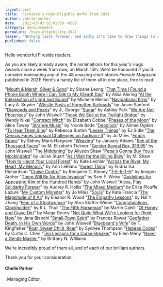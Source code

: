 ```yaml
---
layout: post
title:  Fireside's Hugo-Eligible Works From 2021
author: chelle-parker
date:   2022-03-03 02:01:00 -0500
category: announcement
permalink: /hugo-eligibility-2021
teaser: "Nothing lasts forever, and sadly it's time to draw things to a close."
published: false
---
```

Hello wonderful Fireside readers,

As you are likely already aware, the nominaitions for this year's Hugo Awards close a week from now, on March 15th. We'd be honoured if you'd consider nominating any of the 48 amazing short stories _Fireside Magazine_ published in 2021! Here's a handy list of them all in one place, free to read:

"[Mouth & Marsh, Silver & Song](https://firesidefiction.com/mouth-and-marsh-silver-and-song)" by Sloane Leong
"[That Time I Found a Phone Booth Where I Can Talk to My (Dead) Dad](https://firesidefiction.com/that-time-i-found-a-phone-booth-where-i-can-talk-to-my-dead-dad)" by Alisa Alering
"[At the Intersection of Light and Sound](https://firesidefiction.com/at-the-intersection-of-light-and-sound)" by Michelle Mellon
"[Navigational Error](https://firesidefiction.com/navigational-error)" by Lucy A. Snyder
"[Whistle Posts of Forgotten Railroads](https://firesidefiction.com/whistle-posts-of-forgotten-railroads)" by Jason Sanford
"[Diamonds and Pearls](https://firesidefiction.com/diamonds-and-pearls)" by JL George
"[Sugar](https://firesidefiction.com/sugar)" by Ashley Park
"[We Are Not Phoenixes](https://firesidefiction.com/we-are-not-phoenixes)" by John Wiswell
"[Those We See at the Twilight Bridge](https://firesidefiction.com/those-we-see-at-the-twilight-bridge)" by Wendy Nikel
"[Contract Witch](https://firesidefiction.com/contract-witch)" by Elizabeth Cobbe
"[Phases of the Moon](https://firesidefiction.com/phases-of-the-moon)" by Alice Towey
"[Strange Music](https://firesidefiction.com/strange-music)" by Nicole Bade
"[Deadlock](https://firesidefiction.com/deadlock)" by Aimee Ogden
"[To Hear Them Sing](https://firesidefiction.com/to-hear-them-sing)" by Rebecca Burton
"[Lesser Things](https://firesidefiction.com/lesser-things)" by EJ Sidle
"[The Census Faces Unusual Challenges on Audvarn-3](https://firesidefiction.com/the-census-faces-unusual-challenges-on-audvarn-3)" by Jo Miles
"[Empty Space](https://firesidefiction.com/empty-space)" by Sidney Maris Hargrave
"[Weaving](https://firesidefiction.com/weaving)" by January Adams
"[Ren of the Thousand Faces](https://firesidefiction.com/ren-of-the-thousand-faces)" by M. Elizabeth Ticknor
"[Gender Reveal Box, $16.95](https://firesidefiction.com/gender-reveal-box-1695)" by John Wiswell
"[The Middening](https://firesidefiction.com/the-middening)" by Allyson Shaw
"[Papa's Gonna Buy You a Mockingbird](https://firesidefiction.com/papas-gonna-buy-you-a-mockingbird)" by Julian Stuart
"[As I Wait for the Killing Blow](https://firesidefiction.com/as-i-wait-for-the-killing-blow)" by M. Shaw
"[How to Haunt Your Local Forest](https://firesidefiction.com/how-to-haunt-your-local-forest)" by Kate Lechler
"[Across the River, My Heart, My Memory](https://firesidefiction.com/across-the-river-my-heart-my-memory)" by Ann LeBlanc
"[Forest Thing](https://firesidefiction.com/forest-thing)" by Endria Isa Richardson
"[Cruise Control](https://firesidefiction.com/cruise-control)" by Benjamin C. Kinney
"[T-E-E-T-H](https://firesidefiction.com/t-e-e-t-h)" by Imogen Archer
"[There Will Be No Alien Invasion](https://firesidefiction.com/there-will-be-no-alien-invasion)" by Sam F. Weiss
"[Guidelines for Appeasing Kim of the Hundred Hands](https://firesidefiction.com/guidelines-for-appeasing-kim-of-the-hundred-hands)" by John Wiswell
"[Alexa, Play Solidarity Forever](https://firesidefiction.com/alexa-play-solidarity-forever)" by Audrey R. Hollis
"[The Mixed Medium](https://firesidefiction.com/the-mixed-medium)" by Erica Plouffe Lazure
"[My Custom Monster](https://firesidefiction.com/my-custom-monster)" by Jo Miles
"[Souls](https://firesidefiction.com/souls)" by Kate Francia
"[The Magnitude of It All](https://firesidefiction.com/the-magnitude-of-it-all)" by Eleanor R. Wood
"[The Empathy Lessons](https://firesidefiction.com/the-empathy-lessons)" by Hal Y. Zhang
"[Fear of a Stuntwoman](https://firesidefiction.com/fear-of-a-stuntwoman)" by Abra Staffin-Wiebe
"[Congratulations, Clockholder!](https://firesidefiction.com/congratulations-clockholder)" by R.L. Thull
"[The Fifth Horseman](https://firesidefiction.com/the-fifth-horseman)" by Martin Cahill
"[Of Honey and Grave Dirt](https://firesidefiction.com/of-honey-and-grave-dirt)" by Maiga Doocy
"[Not Quite What We're Looking for Right Now](https://firesidefiction.com/not-quite-what-were-looking-for-right-now)" by Jana Bianchi
"[Small-Town Spirit](https://firesidefiction.com/small-town-spirit)" by Frances Rowat
"[Godfather Death, in His Own Words](https://firesidefiction.com/godfather-death-in-his-own-words)" by John Wiswell
"[Bluebeard's Wife](https://firesidefiction.com/bluebeards-wife)" by T. Kingfisher
"[Roar, Sweet Child, Roar](https://firesidefiction.com/roar-sweet-child-roar)" by Sydnee Thompson
"[Habeas Codex](https://firesidefiction.com/habeas-codex)" by Curtis C. Chen
"[Ten Lessons for a Curse-Breaker](https://firesidefiction.com/ten-lessons-for-a-curse-breaker)" by Ellen Meny
"[Never a Gentle Master ](https://firesidefiction.com/never-a-gentle-master)" by Brittany N. Williams

We're incredibly proud of them all, and of each of our brilliant authors.

Thank you for your consideration,

<h4>Chelle Parker</h4>
_Managing Editor_
